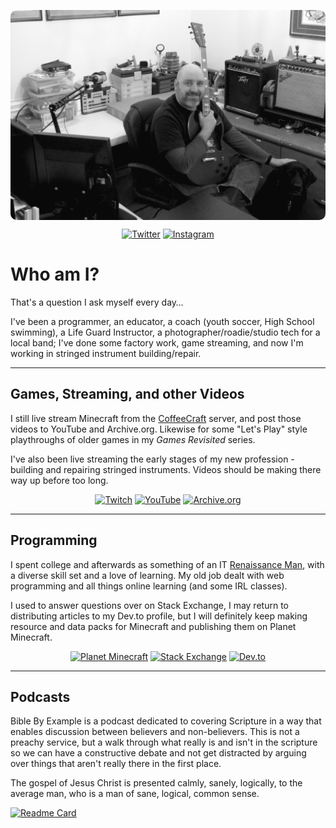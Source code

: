 <img
    style="display: block;
           margin-left: auto;
           margin-right: auto;
           border-radius: 10px;"
    src="https://github.com/AnonJr/AnonJr/blob/main/img/2021-Profile-BW-sm.png"
    alt="AnonJr">
</img>

<div style="text-align:center;">

 [![Twitter](https://img.shields.io/badge/Twitter-@AnonJr-orange?style=plastic&logo=twitter)](https://twitter.com/AnonJr) [![Instagram](https://img.shields.io/badge/Instagram-AnonJr__Live-orange?style=plastic&logo=instagram)](https://www.instagram.com/anonjr_live/)

</div>

# Who am I?

That's a question I ask myself every day&hellip;

I've been a programmer, an educator, a coach (youth soccer, High School swimming), a Life Guard Instructor, a photographer/roadie/studio tech for a local band; I've done some factory work, game streaming, and now I'm working in stringed instrument building/repair.

---

## Games, Streaming, and other Videos

I still live stream Minecraft from the [CoffeeCraft](https://www.coffeecraft.us/) server, and post those videos to YouTube and Archive.org. Likewise for some "Let's Play" style playthroughs of older games in my *Games Revisited* series.

I've also been live streaming the early stages of my new profession - building and repairing stringed instruments. Videos should be making there way up before too long.

<div style="text-align:center;">

[![Twitch](https://img.shields.io/badge/Twitch-AnonJr__Live-orange?style=plastic&logo=twitch)](https://www.twitch.tv/anonjr_live) [![YouTube](https://img.shields.io/badge/YouTube-AnonJr-orange?style=plastic&logo=youtube)](https://www.youtube.com/channel/UCXafqhKHbkSUIrq0LAuu0tw) [![Archive.org](https://img.shields.io/badge/Archive.org-AnonJr-orange?style=plastic&logo=internetarchive)](https://archive.org/details/@anonjr)

</div>

---

## Programming

I spent college and afterwards as something of an IT [Renaissance Man](https://en.wikipedia.org/wiki/Polymath#Renaissance_ideal:_the_Renaissance_man), with a diverse skill set and a love of learning. My old job dealt with web programming and all things online learning (and some IRL classes).

I used to answer questions over on Stack Exchange, I may return to distributing articles to my Dev.to profile, but I will definitely keep making resource and data packs for Minecraft and publishing them on Planet Minecraft.

<div style="text-align:center;">

<!--
![GitHub Streak](https://streak-stats.demolab.com?user=AnonJr&theme=great-gatsby&border_radius=10&count_private=true)

![Top Langs](https://github-readme-stats.vercel.app/api/top-langs/?username=AnonJr&theme=great-gatsby&layout=compact&border_radius=10&count_private=true)
-->

[![Planet Minecraft](https://img.shields.io/badge/Planet_Minecraft-AnonJr-orange?style=plastic&logo=minecraft)](https://www.planetminecraft.com/member/anonjr/) [![Stack Exchange](https://img.shields.io/badge/Stack_Exchange-AnonJr-orange?style=plastic&logo=stackexchange)](https://stackexchange.com/users/12701/anonjr) [![Dev.to](https://img.shields.io/badge/Dev.to-AnonJr-orange?style=plastic&logo=dev.to)](https://dev.to/anonjr)

</div>

---

## Podcasts

Bible By Example is a podcast dedicated to covering Scripture in a way that enables discussion between believers and non-believers. This is not a preachy service, but a walk through what really is and isn't in the scripture so we can have a constructive debate and not get distracted by arguing over things that aren't really there in the first place.

The gospel of Jesus Christ is presented calmly, sanely, logically, to the average man, who is a man of sane, logical, common sense.

[![Readme Card](https://github-readme-stats.vercel.app/api/pin/?username=AnonJr&repo=Bible-By-Example&theme=great-gatsby&border_radius=10)](https://github.com/AnonJr/Bible-By-Example)
